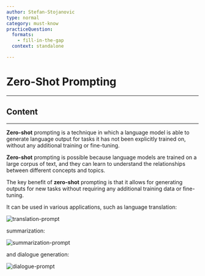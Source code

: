 ```yaml
---
author: Stefan-Stojanovic
type: normal
category: must-know
practiceQuestion:
  formats:
    - fill-in-the-gap
  context: standalone

---
```


# Zero-Shot Prompting

---

## Content

---

**Zero-shot** prompting is a technique in which a language model is able to generate language output for tasks it has not been explicitly trained on, without any additional training or fine-tuning. 

**Zero-shot** prompting is possible because language models are trained on a large corpus of text, and they can learn to understand the relationships between different concepts and topics.

The key benefit of **zero-shot** prompting is that it allows for generating outputs for new tasks without requiring any additional training data or fine-tuning.

It can be used in various applications, such as language translation:

![translation-prompt](https://img.enkipro.com/23dc4d5c1a4340910aff4cadbe1e5447.png)

summarization:

![summarization-prompt](https://img.enkipro.com/49d49240a1e8bce77dabb11445ab7e35.png)

and dialogue generation:

![dialogue-prompt](https://img.enkipro.com/e658eb1c427d2026a46522f31f53cb34.png)